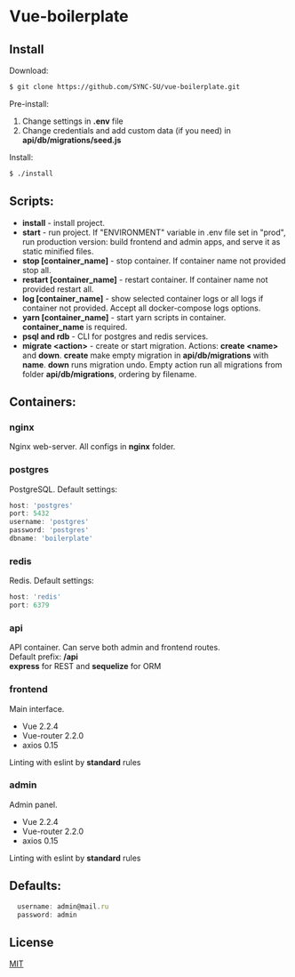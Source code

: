 Vue-boilerplate
====================
 Install
-----
Download:
```bash
$ git clone https://github.com/SYNC-SU/vue-boilerplate.git
```
Pre-install:
1.  Change settings in **.env** file
2.  Change credentials and add custom data (if you need) in **api/db/migrations/seed.js**

Install:
```bash
$ ./install
```
Scripts:
-------
* **install** - install project.
* **start** - run project. If "ENVIRONMENT" variable in .env file set in "prod", run production version: build frontend and admin apps, and serve it as static minified files.
* **stop [container_name]** - stop container.  If container name not provided stop all.
* **restart [container_name]** - restart container. If container name not provided restart all.
* **log [container_name]** - show selected container logs or all logs if container not provided. Accept all docker-compose logs options.
* **yarn [container_name]** - start yarn scripts in container. **container_name** is required.
* **psql and rdb** - CLI for postgres and redis services.
* **migrate \<action>** - create or start migration. Actions: **create \<name>** and **down**. **create** make empty migration in **api/db/migrations** with **name**. **down** runs migration undo. Empty action run all migrations from folder **api/db/migrations**, ordering by filename.

Containers:
--------
### nginx
Nginx web-server. All configs in **nginx** folder.
### postgres
PostgreSQL. Default settings:  
  ```js
  host: 'postgres'  
  port: 5432  
  username: 'postgres'  
  password: 'postgres'  
  dbname: 'boilerplate'  
  ```
### redis
Redis. Default settings:  
  ```js
  host: 'redis'
  port: 6379
  ```
### api
API container. Can serve both admin and frontend routes.  
Default prefix: **/api**  
**express** for REST and **sequelize** for ORM

### frontend
Main interface.
* Vue 2.2.4
* Vue-router 2.2.0
* axios 0.15  

Linting with eslint by **standard** rules

### admin
Admin panel.
* Vue 2.2.4
* Vue-router 2.2.0
* axios 0.15  

Linting with eslint by **standard** rules  

## Defaults:
```js
  username: admin@mail.ru
  password: admin
```

## License

  [MIT](LICENSE)
